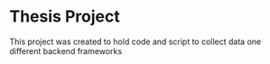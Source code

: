 # Thesis Project
This project was created to hold code and script to collect data one different backend frameworks
